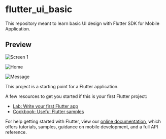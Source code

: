 # flutter_ui_basic

This repository meant to learn basic UI design with Flutter SDK for Mobile Application.

## Preview

![Screen 1](https://user-images.githubusercontent.com/16952129/160556119-cb4ae309-9712-4727-aaea-ea47709bc56a.png)


![Home](https://user-images.githubusercontent.com/16952129/160765321-90357f52-167f-4014-9fe0-97093851126f.png)

![Message](https://user-images.githubusercontent.com/16952129/160765308-32d59093-a1be-4193-b0e5-9f65a06a5510.png)


This project is a starting point for a Flutter application.

A few resources to get you started if this is your first Flutter project:

- [Lab: Write your first Flutter app](https://flutter.dev/docs/get-started/codelab)
- [Cookbook: Useful Flutter samples](https://flutter.dev/docs/cookbook)

For help getting started with Flutter, view our
[online documentation](https://flutter.dev/docs), which offers tutorials,
samples, guidance on mobile development, and a full API reference.
